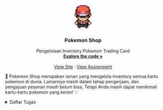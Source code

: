 <a name="readme-top"></a>

<br />
<div align="center">
  <a href="http://samuel-taniel-tutorial.pbp.cs.ui.ac.id">
    <img src="main/templates/Pictures/pokeboy.gif" alt="To Pokemon Shop" width="80" height="80">
  </a>

<h3 align="center">Pokemon Shop</h3>

  <p align="center">
    Pengelolaan Inventory Pokemon Trading Card
    <br />
    <a href="https://github.com/SamuelTanielM/pokemon-shop"><strong>Explore the code »</strong></a>
    <br />
    <br />
    <a href="http://samuel-taniel-tutorial.pbp.cs.ui.ac.id">View Site</a>
    ·
    <a href="https://pbp-fasilkom-ui.github.io/ganjil-2024/assignments/individual/assignment-2">View Assignment</a>
  </p>
</div>


🏪 Pokemon Shop merupakan laman yang mengelola inventory semua kartu pokemon di dunia. Lamannya masih dalam tahap pengerjaan, dan pengajuan pesanan masih belum bisa,
Tetapi Anda masih dapat menikmati kartu-kartu pokemon yang keren! ✨
<details>
  <summary>Daftar Tugas</summary>
  <ol>
    <li>
      <a href="#tugas-2">Tugas 2 | 🎴 Menginisialisasi Aplikasi Pokemon Shop</a>
    </li>
    <li>
      <a href="#tugas-3">Tugas 3 | 🃏 Membuat Form Order Pokemon Shop</a>
    </li>
    <li>
      <a href="#tugas-4">Tugas 4 | 😌 Membuat Reigster dan Login Pokemon Shop</a>
    </li>
    <li>
      <a href="#tugas-5">Tugas 5 | 🖼️ Desain Web menggunakan HTML, CSS dan Framework CSS</a>
    </li>
  
<hr>
<hr>
<!-- TABLE OF CONTENTS -->
<h3 align="center">Tugas 2: Implementasi Model-View-Template (MVT) pada Django</h3>

<a name="tugas-2"></a>
<details>
<summary>Table of Contents</summary>
<ol>
  <li>
    <a href="#step-by-step">Proses Membuat Aplikasi Step-by-Step</a>
  </li>
  <li>
    <a href="#bagan-request">Bagan Request Client</a>
  </li>
  <li>
    <a href="#virtual-environment">Mengapa Menggunakan Virtual Environment</a>
    <ul>
      <li><a href="#tanpa-venv">Web Django Tanpa Virtual Environment</a></li>
    </ul>
  </li>
  <li>
    <a href="#mvc-mvt-mvvm">MVC, MVT, MVVM, dan perbedaan ketiganya</a>
    <ul>
      <li><a href="#mvc">MVC</a></li>
      <li><a href="#mvt">MVT</a></li>
      <li><a href="#mvvm">MVVM</a></li>
      <li><a href="#perbedaan">Perbedaan</a></li>
    </ul>
</ol>
</details>



<!-- ABOUT THE PROJECT -->
<a name="step-by-step"></a>
## Step by Step
<div align="center">
<a href="http://samuel-taniel-tutorial.pbp.cs.ui.ac.id">
  <img src="main/templates/Pictures/Tugas2_Web.png" alt="To Pokemon Shop" width="500" height="300">
</a>
</div>

- [X] Membuat sebuah proyek Django baru.

Hal yang dilakukan pertama oleh saya yaitu membuat direktori baru pada folder yang diinginkan disini saya membuat folder bernama "Pokemon_Shop" kemudian saya buka terminal cmdnya dan menginisialisasi environment pada direktori tersebut dengan menuju direktori tersebut dengan `cd`, kemudian menjalankan
```
python -m venv env
```
yang akan membuat file environment pada direktori itu. Kemudian untuk membuat proyek djangonya harus perlu mendownload django di environmentnya maka saya membuat folder `requirements.txt` yang berisi
```
django
gunicorn
whitenoise
psycopg2-binary
requests
urllib3
```
kemudian menginstall setiap package tersebut dengan
```
pip install requirements.txt
```
Saat itu saya pernah mengalami masalah dimana package psycopg2-binary tidak dapat diinstall, yang perlu saya lakukan adalah mengupdate python saya menjadi yang terbaru dan mereboot komputer. Pastika python yang terbaru sudah ada di path dan dipindahkan ke path teratas pada environment variables. Kemudian kita dapat memulai proyek Django kita.
```
django-admin python startproject Pokemon_Shop .
```
Kemudian kita perlu membuka file `settings.py` pada folder `Pokemon_Shop` dan tambahkan `'*'` pada `ALLOWED_HOSTS` sehingga pengguna yang bisa memakai aplikasi lebih luas. Kemudian jika berhasil proyeknya akan dapat dilihat menggunakan
```
python manage.py runserver
```
yang akan berjalan pada localserver http://localhost:8000 dan menunjukkan project succesfully created.
<p></p>

karena aplikasi yang dibuat akan dideploy maka terdapat file yang perlu diignore saat dimasukkan ke github, caranya dengan saya membuat `.gitignore` yang isinya
```
# Django
*.log
*.pot
*.pyc
__pycache__
db.sqlite3
media

# Backup files
*.bak 

# If you are using PyCharm
# User-specific stuff
.idea/**/workspace.xml
.idea/**/tasks.xml
.idea/**/usage.statistics.xml
.idea/**/dictionaries
.idea/**/shelf

# AWS User-specific
.idea/**/aws.xml

# Generated files
.idea/**/contentModel.xml

# Sensitive or high-churn files
.idea/**/dataSources/
.idea/**/dataSources.ids
.idea/**/dataSources.local.xml
.idea/**/sqlDataSources.xml
.idea/**/dynamic.xml
.idea/**/uiDesigner.xml
.idea/**/dbnavigator.xml

# Gradle
.idea/**/gradle.xml
.idea/**/libraries

# File-based project format
*.iws

# IntelliJ
out/

# JIRA plugin
atlassian-ide-plugin.xml

# Python
*.py[cod] 
*$py.class 

# Distribution / packaging 
.Python build/ 
develop-eggs/ 
dist/ 
downloads/ 
eggs/ 
.eggs/ 
lib/ 
lib64/ 
parts/ 
sdist/ 
var/ 
wheels/ 
*.egg-info/ 
.installed.cfg 
*.egg 
*.manifest 
*.spec 

# Installer logs 
pip-log.txt 
pip-delete-this-directory.txt 

# Unit test / coverage reports 
htmlcov/ 
.tox/ 
.coverage 
.coverage.* 
.cache 
.pytest_cache/ 
nosetests.xml 
coverage.xml 
*.cover 
.hypothesis/ 

# Jupyter Notebook 
.ipynb_checkpoints 

# pyenv 
.python-version 

# celery 
celerybeat-schedule.* 

# SageMath parsed files 
*.sage.py 

# Environments 
.env 
.venv 
env/ 
venv/ 
ENV/ 
env.bak/ 
venv.bak/ 

# mkdocs documentation 
/site 

# mypy 
.mypy_cache/ 

# Sublime Text
*.tmlanguage.cache 
*.tmPreferences.cache 
*.stTheme.cache 
*.sublime-workspace 
*.sublime-project 

# sftp configuration file 
sftp-config.json 

# Package control specific files Package 
Control.last-run 
Control.ca-list 
Control.ca-bundle 
Control.system-ca-bundle 
GitHub.sublime-settings 

# Visual Studio Code
.vscode/* 
!.vscode/settings.json 
!.vscode/tasks.json 
!.vscode/launch.json 
!.vscode/extensions.json 
.history
```

dari sini bisa membuat repositori github tetapi saya belum membuatnya dan terus lanjut membuat aplikasi pokemon_shop

- [ ] Membuat aplikasi dengan nama main pada proyek tersebut.

kemudian saya kembali kepada direktori `Pokemon_Shop` awal dan membuat direktori baru `main` fungsinya adalah merender website yang diinginkan baik dari tampilan dan dalam pemrosesan datanya. Kembali ke terminal saya jalankan line code `python manage.py startapp main` yang akan membuat aplikasi main.

- [ ] Melakukan routing pada proyek agar dapat menjalankan aplikasi main.

setelah pembuatan aplikasi main berhasil, saya menambahkan path main ke `settings.py` pada variabel `INSTALLED_APPS` pada proyek `pokemon_shop` hal ini supaya aplikasi main dapat di routing saat pengguna menggunakan `pokemon_shop`.

- [ ] Membuat model pada aplikasi main dengan nama Item dan memiliki atribut wajib sebagai berikut.
name sebagai nama item dengan tipe CharField.
amount sebagai jumlah item dengan tipe IntegerField.
description sebagai deskripsi item dengan tipe TextField.

Setelah aplikasi main terbuat dan dapat di routing. Saya memodifikasi file `models.py` pada direktori main, file ini berfungsi untuk mendefinisikan struktur data dan menghubungkan basis data proyeknya. Disini saya menambahkan variabel seperti yang diatas, ditambah price dan category karena aspek pembelian kartu pokemon yang berbeda-beda

- [ ] Membuat sebuah fungsi pada views.py untuk dikembalikan ke dalam sebuah template HTML yang menampilkan nama aplikasi serta nama dan kelas kamu.

Pada tahapan ini saya juga membuat direktori `templates` yang isinya `main.html`. Dalam file html tersebut, saya membuat tampilan website yang mau dirender, penggunaan `{{ variabel }}` mengacu pada pemetaan variabel dari `views.py` yang akan direturn ke template HTML pada tahapan selanjutnya. 

Setelah `main.html` terbentuk saya bisa memodifikasi `views.py` yang isinya fungsi yang mengembalikan data yang akan ditampilkan ke pengguna yang dipetakan ke file `main.html`. Pada `views.py` saya membuat variabel untuk nama dan kelas saya, serta tiap aspek pokemon.

#Sebenarnya pada tahapan main.html saya coba pakai css dan javascript namun sayangnya percobaan saya gagal semoga nanti di tutorial dijelaskan

- [ ] Membuat sebuah routing pada urls.py aplikasi main untuk memetakan fungsi yang telah dibuat pada views.py.

Untuk tahapan sebelumnya berjalan maka fungsi pada `views.py` harus dijalankan, fungsi tersebut dijalankan dengan routing dari `urls.py` yang dimasukkan path show_main nya
```
from django.urls import path
from main.views import show_main

app_name = 'main'

urlpatterns = [
  path('', show_main, name='show_main'),
]
```
tidak lupa, saya juga menambahkan path main pada urls.py pada direktori pokemon_shop supaya dapat diakses main.urls nya dan fungsinya berjalan, seperti berikut:
```
from django.contrib import admin
from django.urls import path, include

urlpatterns = [
  path('admin/', admin.site.urls),
  path('main/', include('main.urls')),
]
```

Selain itu saya membuat tests yang mengecek jika website bisa ada, bisa routing ke main, objeknya ada, dan data objek sudah benar atau belum pada `tests.py`. Dengan menambahkan fungsi seperti berikut:
```
from django.test import TestCase, Client
from main.models import Product

class mainTest(TestCase):
  def test_main_url_is_exist(self):
      response = Client().get('/main/')
      self.assertEqual(response.status_code, 200)

  def test_main_using_main_template(self):
      response = Client().get('/main/')
      self.assertTemplateUsed(response, 'main.html')

  def setUp(self):
      # membuat objek untuk di test
      Product.objects.create(name="Test Model", amount=10, price=50)  

  def test_model_exists(self): #mengecek jika objek yang dibuat ada
      model = Product.objects.get(name="Test Model", amount=10, price=50)
      self.assertIsNotNone(model)

  def test_model_properties(self): #mengecek jika data objek yang dibuat benar
      model = Product.objects.get(name="Test Model", amount=10, price=50)
      self.assertEqual(model.name, "Test Model")
      self.assertEqual(model.amount, 10)
      self.assertEqual(model.price, 50)
```
dan mengecek jika sudah benar dengan ```python manage.py test```

- [ ] Melakukan deployment ke Adaptable terhadap aplikasi yang sudah dibuat sehingga nantinya dapat diakses oleh teman-temanmu melalui Internet.

sebelum deployment, saya pastikan semuanya sudah git add ., git commit, git push, ke github supaya saat di deploy ke adaptable dapat diakses.
Masuk ke website adaptable, pada app dashboard, create new app, kemudian pilih repositori aplikasi saya yaitu `pokemon-shop` kemudian pilih Python App template karena menggunakan python dan memilih PostgreSQL karena aplikasi yang dibuat menggunakan tipe data tersebut. Karena saya menggunakan python 3.11 saya memilih 3.11 dan memasukkan `python manage.py migrate && gunicorn shopping_list.wsgi` pada start comment yang akan memulai aplikasi pokemon_shop ketika aplikasi dibuka. Setelah itu saya menyalakan HTTP listener  on port kemudian deploy App yang kurang lebih memerlukan waktu sejaman.

- [ ] Membuat sebuah README.md

Pada file ini saya membuat readme.md nya dengan mereferensi https://github.com/othneildrew/Best-README-Template/blob/master/BLANK_README.md sebagai contoh readme yang baik. 

<p align="right">(<a href="#readme-top">back to top</a>)</p>

<hr>

<a name="bagan-request"></a>
### Bagan Request
<div align="center">
<a href="http://samuel-taniel-tutorial.pbp.cs.ui.ac.id">
  <img src="main/templates/Pictures/Bagan_Request.jpg" alt="To Pokemon Shop" width="1000" height="500">
</a>
</div>

Pengguna menuju pada alamat aplikasi yang diinginkan dengan mengetik format URL website https:// pada box alamat website yang biasanya tersedia di atas pada browser. Tindakan tersebut berupa HTTP request yang dikirimkan dan diakses pada server World Wide Web yang tersedia dan mencari alamat yang sesuai dan di routing atau menuju alamat tersebut yang akan masuk ke routing selanjutnya pada urls.py web yang dituju. Pada `urls.py`, terdapat path routing yang mengakses aplikasi main yang isinya `views.py` berupa fungsi yang akan mereturn data, dimana basis data tersebut diatur oleh models.py. Data yang direturn `views.py` dipetakan pada file html yang berada pada folder template. File html berupa tampilan website yang akan ditampilkan kepada user yang kemudian berupa response yang akan direturn ke pengguna. 

<p align="right">(<a href="#readme-top">back to top</a>)</p>

<hr>

<a name="virtual-environment"></a>
### Virtual Environment
Virtual environment merupakan space terisolasi yang dapat memiliki dependency dan packagesnya masing-masing. Hal ini memungkinkan developer untuk mengerjakan beberapa projek lainnya yang membutuhkan versi library atau package tertentu tanpa mengganggu environment lainnya atau terciptanya konflik untuk dapat berjalan dengan lancar. Cara kerjanya dengan menjalankan program `venv` atau `python -m venv <nama environment>`, kemudian `<nama environment>\Scripts\activate.bat` untuk menjalankan environmentnya pada windows. 

<a name="tanpa-venv"></a>
#### Apakah bisa membuat aplikasi tanpa virtual environment?
Pengguna bisa membuat aplikasi tanpa virtual environment, tetapi terdapat kekurangannya atau tantangannya. Contohnya jika terdapat projek yang membutuhkan Django versi tertentu, kemudian django mengalami update, maka Django pada projek tersebut juga terupdate dan dapat mengganggu jalannya program atau dependencies dan packages yang ada terutama dengan projek lain yang membutuhkan hal-hal berbeda.

<p align="right">(<a href="#readme-top">back to top</a>)</p>

<hr>

<a name="mvc-mvt-mvvm"></a>
### Penjelasan MVC, MVT, dan MVVM Serta Perbedaannya
MVC, MVT, dan MVVM adalah pola desain arsitektur yang bermanfaat untuk mengembangkan aplikasi yang mudah untuk diuji, dikelola, dan dipelihara. Pilihan pola desain yang tepat tergantung pada kebutuhan spesifik aplikasi.

<a name="mvc"></a>
#### 🏵️ MVC
MVC adalah pola desain yang paling umum digunakan. Pola ini membagi aplikasi menjadi tiga komponen utama:

Model: Komponen ini bertanggung jawab untuk menyimpan dan memanipulasi data.

View: Komponen ini bertanggung jawab untuk menampilkan semua atau beberapa data ke pengguna.

Controller: Komponen ini bertanggung jawab untuk menerima input dari pengguna dan memperbarui model dan view.

MVC popular digunakan karena mengisolasi logika aplikasi dari interface user dan memiliki penggunaan separation of concerns: pemisahan berbagai aspek atau tanggung jawab dalam aplikasi ke dalam bagian-bagian yang berbeda sehingga kode menjadi lebih terorganisir, mudah dimengerti, dan mudah difix jika ditemukan suatu masalah.

<a name="mvt"></a>
#### 🏵️ MVT
MVT (Model-View-Template), sebuah konsep arsitektur django untuk memisahkan komponen-komponen utama dari sebuah aplikasi. Model berhubungan dengan data dan mengatur interaksi dengan data tersebut. View mengatur tampilan dan mengambil data dari model untuk disajikan kepada pengguna. template merancang tampilan yang akhirnya akan diisi dengan data dari model melalui view.

Perbedaan utama antara MVC dan MVT adalah bahwa controller dalam MVT tidak memperbarui model. Hal ini membuat model lebih mudah untuk diuji, karena model tidak perlu tahu tentang controller.

<a name="mvvm"></a>
#### 🏵️ MVVM
Model View View Model atau MVVM adalah pola desain yang lebih baru yang dikembangkan berdasarkan MVP (Model View Presenter). Dalam MVVM, view model bertanggung jawab untuk menerima input dari pengguna dan memperbarui view. View tidak berinteraksi langsung dengan model atau presenter, tetapi menerima data dari view model.


<a name="perbedaan"></a>
#### 🏵️ Perbedaan ketiga-tiganya
Perbedaan antara MVC dan MVT terdapat pada peran controller. Dalam MVC, controller menerima input dari pengguna dan memperbarui model dan view (serupa dengan MVVM). Dalam MVT, controller menerima input dari pengguna, tetapi tidak memperbarui model. Tugas memperbarui model diserahkan ke view.
Dalam MVC, controller bertanggung jawab untuk menjaga model dan view tetap sinkron. Dalam MVT, view bertanggung jawab untuk menjaga model dan view tetap sinkron.
MVC dianggap lebih fleksibel daripada MVT. Ini karena controller dalam MVC dapat menangani berbagai tugas, termasuk memperbarui model dan view. Dalam MVT, controller hanya dapat menangani tugas menerima input dari pengguna.

Sementara itu, perbedaan MVVM dan MVC terdapat pada peran view model. Dalam MVVM, view model menerima input dari pengguna dan memperbarui view. Dalam MVC, controller bertanggung jawab untuk menerima input dari pengguna dan memperbarui view. Dalam MVVM, view model bertanggung jawab untuk menjaga view tetap sinkron. Dalam MVC, controller menjaga view tetap sinkron.
Sehingga, MVVM lebih modular daripada MVC. Ini karena view model dalam MVVM dapat diuji secara terpisah dari view dan model. Dalam MVC, controller tidak dapat diuji secara terpisah dari view dan model.

<p align="right">(<a href="#readme-top">back to top</a>)</p>

<hr>
<hr>

<h3 align="center">Tugas 3: Implementasi Form dan Data Delivery pada Django</h3>

<a name="tugas-3"></a>
<details>
<summary>Table of Contents</summary>
<ol>
  <li>
    <a href="#perbedaan-post-get">Perbedaan form `POST` dan form `GET`</a>
  </li>
  <li>
    <a href="#perbedaan-pengiriman-data">Perbedaan utama antara XML, JSON, dan HTML dalam konteks pengiriman data</a>
  </li>
  <li>
    <a href="#penggunaan-JSON">Alasan JSON sering digunakan dalam pertukaran data antara aplikasi web modern</a>
  </li>
  <li>
    <a href="#step-by-step2">Step by Step Checklist Tugas</a>
  </li>
  <li>
    <a href="#screenshoot-postman">Screenshoot 5 fungsi di Postman</a>
  </li>
</ol>
</details>



<!-- ABOUT THE PROJECT -->

<a name="perbedaan-post-get"></a>
## Perbedaan form `POST` dan form `GET`

Kedua metode tersebut adalah metode dari protokol HTTP.

GET digunakan untuk meminta informasi dari sebuah API. POST digunakan untuk mengirimkan data ke sebuah API. Biasany POST digunakan untuk menambahkan record baru, PUT untuk mengirimkan versi yang diperbarui dari record, dan PATCH untuk sebagian mengirimkan record (hanya bidang-bidang yang berubah).

Dalam HTML, ada tag form yang memiliki atribut method, di mana Anda dapat menempatkan salah satu metode HTTP.

Dalam PHP, ada variabel $_POST, $_GET, dan $_REQUEST di mana Anda dapat menemukan kembali data yang dikirimkan dengan permintaan. Permintaan GET tidak mengandung data apa pun, tetapi Anda dapat mengirimkan string GET yang disebut dengan variabel yang berfungsi sebagai filter untuk permintaan Anda.

POST | GET
--- | ---
Parameter tidak dapat dilihat dalam URL, oleh karena itu, disarankan menggunakan Metode POST saat menangani informasi sensitif. | Data yang dikirimkan melalui Metode GET dapat dilihat dalam URL, oleh karena itu, Metode GET sebaiknya tidak digunakan saat menangani informasi sensitif.
Parameter tidak disimpan dalam riwayat penelusuran browser. | Karena parameter merupakan bagian dari URL, parameter tetap ada dalam riwayat penelusuran browser.
Tidak dapat ditandai sebagai favorit. | Permintaan GET dapat ditandai sebagai favorit, dan dapat disimpan dalam cache.
Permintaan POST dapat mengirimkan data hingga maksimal 8Mb. | Permintaan GET memiliki batasan panjang URL.
Contoh URL: page.php | Contoh URL: page.php?category=music
Permintaan POST cocok untuk queries di mana halaman respons berubah dari waktu ke waktu. | Permintaan GET sebaiknya digunakan untuk queries yang tidak memengaruhi apa pun di server.


<p align="right">(<a href="#readme-top">back to top</a>)</p>

<a name="perbedaan-pengiriman-data"></a>
## Perbedaan utama antara XML, JSON, dan HTML dalam konteks pengiriman data

XML (eXtensible Markup Language) | JSON (JavaScript Object Notation) | HTML (Hypertext Markup Language)
--- | --- | ---
Mewakili data terstruktur. Ini digunakan dalam berbagai domain, termasuk layanan web, berkas konfigurasi, dan penyimpanan data. Sintaksnya sedikit lebih sulit dibandingkan JSON | Format pertukaran data ringan yang digunakan untuk mengirimkan data terstruktur antara server dan klien, atau antara bagian-bagian berbeda dari sebuah aplikasi, sintaksnya mudah dibaca | Mengatur dan menampilkan konten pada halaman web. Ini tidak dirancang untuk pertukaran data tetapi untuk membuat dokumen web dengan tautan dan pemformatan, sintaksnya susah dimengerti
file kompres sedikit lebih berat daripada JSON | file kompres JSON sedikit lebih ringan| filenya lebih berat dari ketiganya
dapat dengan mudah untuk mencari konten datanya pada nested data structure dengan XPath/Xquery | Susah untuk mengakses informasti tertentu pada nested data structure karena perlu mengetahui index/lokasi persis untuk mengambilnya| tidak memiliki antarbawaan seperti XML sehingga biasanya menggunakan JavaScript
Dapat merubah format output dengan XSLT seperti jadi HTML, text file, atau JSON | tidak memiliki built-in tool seperti XML | tidak memiliki built-in tool seperti XML tapi dapat dilakukan dengan bantuan JavaScript
lebih sulit untuk di parse daripada JSON | lebih mudah di parsed karena siap digunakan sebagai objek JavScript | HTML harus diparse menjadi model dalam DOM, lebih kompleks daripada JSON

<p align="right">(<a href="#readme-top">back to top</a>)</p>

<a name="penggunaan-JSON"></a>
## Alasan JSON sering digunakan dalam pertukaran data antara aplikasi web modern

JSON merupakan format data yang ringan. Ini berarti data dapat dikirimkan dengan cepat melalui jaringan, mengurangi latensi dan meningkatkan kinerja aplikasi web.

terlebih dari pada itu, JSON memungkinkan kita mengatasi masalah lintas domain karena kita dapat menggunakan metode yang disebut JSONP yang menggunakan fungsi panggilan kembali (callback function) untuk mengirimkan data JSON kembali ke domain kita. Kemampuan ini yang membuat JSON sangat berguna, karena membuka banyak peluang yang sebelumnya sulit untuk diatasi.

JSON memiliki sintaks yang sederhana dan mudah dipahami oleh manusia.

Selain itu juga, mudah diproses oleh berbagai bahasa pemrograman. Sehingga, ada banyak pustaka dan dukungan bahasa pemrograman untuk mengelola JSON, yang memudahkan penggunaan dan manipulasi data JSON dalam kode Anda.

Terakhir, dapat digunakan di berbagai platform dan sistem operasi.


<p align="right">(<a href="#readme-top">back to top</a>)</p>

<a name="step-by-step2"></a>
## Step by Step Checklist Tugas
<div align="center">
<a href="http://samuel-taniel-tutorial.pbp.cs.ui.ac.id">
  <img src="main/templates/Pictures/Tugas3_Web.png" alt="To Pokemon Shop" width="500" height="300">
</a>
</div>

- [X] Membuat input form untuk menambahkan objek model pada app sebelumnya.

Yang saya lakukan pertama adalah membuat form input datanya dengan membuat `forms.py` pada direktori `main` dengan isi seperti dibawah ini:
```
from django import forms
from main.models import Product

class ProductForm(forms.ModelForm):
    # Define a list of choices for the "name" field
    NAME_CHOICES = [
        ('MewTwo', 'MewTwo'),
        ('Starmie', 'Starmie'),
        ('Eevee', 'Eevee'),
        ('Suicune', 'Suicune'),
        ('Sceptile', 'Sceptile'),
        ('Haunter', 'Haunter'),
        ('Samurott', 'Samurott'),
        ('Mimikyu', 'Mimikyu'),
        # Add more choices as needed
    ]

    # Create a ChoiceField for the "name" field with the predefined choices
    name = forms.ChoiceField(choices=NAME_CHOICES)

    class Meta:
        model = Product
        fields = ["name", "amount", "description"]
    
    def clean_amount(self):
        name = self.cleaned_data.get('name')
        amount = self.cleaned_data.get('amount')

        # Define the allowable ranges based on the selected name
        allowable_ranges = {
            'MewTwo': (0, 1),
            'Starmie': (0, 100000),
            'Eevee': (0, 100000),
            'Suicune': (0, 10000),
            'Sceptile': (0, 100000),
            'Haunter': (0, 100000),
            'Samurott': (0, 50000),
            'Mimikyu': (0, 100000),
            # Define ranges for other names here
        }

        # Check if the selected name is in the allowable_ranges dictionary
        if name in allowable_ranges:
            min_amount, max_amount = allowable_ranges[name]
            if not min_amount <= amount <= max_amount:
                raise forms.ValidationError(f"The amount for {name} must be between {min_amount} and {max_amount}!")
        
        return amount
```

Pembedahan kodenya, saya ingin memiliki dropdown form dengan nama kartu pokemon, sehingga saya memiliki `NAME_CHOICES` dan menggunakan method ChoiceField dari forms dengan `name = forms.ChoiceField(choices=NAME_CHOICES)`. Sehingga name menjadi dropdown form. Selain itu juga saya ingin membatasi jumlah amount yang dapat dibeli sesuai dengan jumlah amount yang available untuk setiap item contohnya MewTwo hanya tersedia 1 kartu sehingga pembeli maksimum membeli 1 kartu. Kekurangannya saat ada yang mengorder data pada html belum mengurang sehingga user bisa terus-menerus membeli mewtwo walaupun sudah ada yang order.. mungkin bisa dibilang order form ini bersifat waitlist :D. 

kemudian saya membuat productform sehingga input dari user berupa request yang di POST akan tersimpan. 
pertama saya import library yang ingin saya gunakan,
```
from django.http import HttpResponseRedirect
from main import forms
from django.urls import reverse
```

kemudian saya membuat isi data dari input user hal ini dilakukan pada fungsi ini:
```
def create_product(request):
    form = forms.ProductForm(request.POST or None)

    if form.is_valid() and request.method == "POST":
        form.save()
        return HttpResponseRedirect(reverse('main:show_main'))

    context = {'form': form}
    return render(request, "create_product.html", context)
```
kode ini akan memvalidasi isi input dari form, dan menyimpan data dari form tersebut. 

Kemudian saya mengubah fungsi show main supaya product yang tersimpan di form bisa terbuat
```
def show_main(request):
    products = Product.objects.all()

    if products:
        last_product = products.last()
    else:
        last_product = None

    context = {
        'author_info': {
            'name': 'Samuel Taniel Mulyadi',
            'class': 'PBP D',
        },
        'app_name': 'Pokemon Shop',
        'cards': [
            {
                'picture': ...,
                'name': 'MewTwo',
                'category': 'Psychic',
                'price': 100000,
                'amount': 1,
                'description': "Mewtwo, the result of an experiment on Mew Pokemon by humans. It wants revenge on humanity, therefore there's only one of it in the world.",
            },
            ...
        'products': products,
        'last_product': last_product,
        ]
    }

    for product in products:
        total_price = 0
        picture = ""
        for card in context['cards']:
            if card['name'] == product.name:
                total_price = float(card['price']) * int(product.amount)
                picture = card['picture']
                break
            
        product.picture = picture
        product.price = total_price

    return render(request, "main.html", context)
```

hal ini mengambil seluruh object product yang tersimpan pada database sehingga dapat diakses tiap data modelnya, pada for loop tersebut setiap input dari form order akan menghitung price productnya dan menentukan gambarnya untuk dimasukkan di html. Selain itu juga ada last_product untuk memunculkan message ketika konsumer memesan order paling terakhir.

Setelah itu, saya membuat create-product.html supaya ketika ingin membuat produk/ingin mesan order akan dirouting ke html lain
```
{% extends 'base.html' %} 

{% block content %}
<h1>Order Your Card Here!</h1>
<h2>This is a waitlist order, first come first served.</h2>

<form method="POST">
    {% csrf_token %}
    <table>
        {{ form.as_table }}
        <tr>
            <td></td>
            <td>
                <input type="submit" value="Add Product"/>
            </td>
        </tr>
    </table>
</form>

{% endblock %}
```
Untuk mengakses routing tersebut kita dapat membuat tampilannya di main.html supaya konsumen bisa menuju ke path membuat produk kita buatkan tombol dan juga tabel yang akan menunjukkan order waitlist yang dibuat sehingga konsumen bisa tahu posisinya

```
<!-- Order Form -->
<section id="order">
  <h2>Order</h2>
  <div class="flex_center">
    <fieldset>
      <legend class="introduction">Order List</legend>    
          {% if last_product %}
          <h4>
              Thank you for your order! You have ordered {{ last_product.amount }} {{ last_product.name }} card with a total price of ${{ last_product.price }} at {{ last_product.date_added }}.
              A reminder for buyers, you are in a waitlist order. First Come First Served. Meanwhile, you can check other cards! We will contact you as soon as possible!
          </h4>
          {% endif %}
        <table>
          <tr>
              <th style="text-align: center; padding: 15px;">Display</th>
              <th style="text-align: center; padding: 15px;">Name</th>
              <th style="text-align: center; padding: 15px;">Amount</th>
              <th style="text-align: center; padding: 15px;">Price (USD)</th>
              <th style="text-align: center; padding: 15px;">Description</th>
              <th style="text-align: center; padding: 15px;">Date Added</th>
          </tr>
      
          {% comment %} memperlihatkan data produk di bawah baris ini {% endcomment %}
      
          {% for product in products %}
              <tr> 
                  <td style="text-align: center; padding: 15px;">
                    <img src={{product.picture}}
                    alt="{{product.name}}"
                    width="100"
                    height="150"/></td>
                  <td style="text-align: center; padding: 15px;"><h4>{{product.name}}</h4></td>
                  <td style="text-align: center; padding: 15px;">{{product.amount}}</td>
                  <td style="text-align: center; padding: 15px;">{{product.price}}</td>
                  <td style="text-align: center; padding: 15px;">{{product.description}}</td>
                  <td style="text-align: center; padding: 15px;">{{product.date_added}}</td>
              </tr>
          {% endfor %}
        </table>
    </fieldset>
  </div>
</section>
```

dengan begitu, konsumen dapat mengakses path ke create product dengan mudah hanya melalui klik button dan dapat melihat order lain yang telat dibuat

- [X] Tambahkan 5 fungsi views untuk melihat objek yang sudah ditambahkan dalam format HTML, XML, JSON, XML by ID, dan JSON by ID.

Pada file views.py terdapat 6 fungsi, untuk fungsi show html terdapat pada show_main yang akan menampilkan semua html, biasanya serialize digunakan untuk menunjukkan json, api, dan xml saja. Sesuai dengan nama fungsinya show_xml akan menunjukkan objekt produk yang telat dibuat/order dalam bentuk xml, dan seterusnya
```
def delete(request): #delete isi form
    Product.objects.all().delete()
    return HttpResponse("yoi delete")

def show_xml(request):
    data = Product.objects.all()
    return HttpResponse(serializers.serialize("xml", data), content_type="application/xml")

def show_json(request):
    data = Product.objects.all()
    return HttpResponse(serializers.serialize("json", data), content_type="application/json")

def show_xml_by_id(request, id):
    data = Product.objects.filter(pk=id)
    return HttpResponse(serializers.serialize("xml", data), content_type="application/xml")

def show_json_by_id(request, id):
    data = Product.objects.filter(pk=id)
    return HttpResponse(serializers.serialize("json", data), content_type="application/json")
```

fungsi delete akan mendelete products yang sudah dibuat sehingga appnya akan kosong lagi

- [X] Membuat routing URL untuk masing-masing views yang telah ditambahkan pada poin 2.

Saya pertama membuat routing path create-product dengan fungsi yang sudah dibuat pada views dengan mengimport fungsi tersebut pad urls.py pada direktori main supaya order form bisa dibuka
```
from main.views import show_main, create_product
```
kemudian menambahkan url patternsnya pada urls.py supaya bisa dirouting ke /create-product.

```
path('create-product', create_product, name='create_product'),
```

setelah itu menambahkan fungsi-fungsi pada views sisanya ke routing urls.py sehingga menjadi seperti ini

```
from django.urls import path
from main.views import show_main, create_product, show_xml, show_json, show_xml_by_id, show_json_by_id, delete

app_name = 'main'

urlpatterns = [
    path('', show_main, name='show_main'),
    path('create-product', create_product, name='create_product'),
    path('xml/', show_xml, name='show_xml'), 
    path('json/', show_json, name='show_json'), 
    path('xml/<int:id>/', show_xml_by_id, name='show_xml_by_id'),
    path('json/<int:id>/', show_json_by_id, name='show_json_by_id'), 
    path('delete', delete, name="delete")
]
```

<p align="right">(<a href="#readme-top">back to top</a>)</p>

<a name="screenshoot-postman"></a>
## Screenshoot 5 fungsi di Postman

➡️ Show HTML:
<div align="center">
  <img src="main/templates/Pictures/show_html.png" alt="Show HTML" width="500" height="300">
</div>

➡️ Show XML:
<div align="center">
  <img src="main/templates/Pictures/show_xml.png" alt="Show HTML" width="500" height="300">
</div>

➡️ Show JSON:
<div align="center">
  <img src="main/templates/Pictures/show_json.png" alt="Show HTML" width="500" height="300">
</div>

➡️ Show XML by ID:
<div align="center">
  <img src="main/templates/Pictures/show_xml_by_id.png" alt="Show HTML" width="500" height="300">
</div>

➡️ Show JSON by ID:
<div align="center">
  <img src="main/templates/Pictures/show_json_by_id.png" alt="Show HTML" width="500" height="300">
</div>

<p align="right">(<a href="#readme-top">back to top</a>)</p>


<p align="right">(<a href="#readme-top">back to top</a>)</p>

<a name="step-by-step2"></a>
## Step by Step Checklist Tugas
<div align="center">
<a href="http://samuel-taniel-tutorial.pbp.cs.ui.ac.id">
  <img src="main/templates/Pictures/Tugas3_Web.png" alt="To Pokemon Shop" width="500" height="300">
</a>
</div>

- [X] Membuat input form untuk menambahkan objek model pada app sebelumnya.

Yang saya lakukan pertama adalah membuat form input datanya dengan membuat `forms.py` pada direktori `main` dengan isi seperti dibawah ini:
```
from django import forms
from main.models import Product

class ProductForm(forms.ModelForm):
    # Define a list of choices for the "name" field
    NAME_CHOICES = [
        ('MewTwo', 'MewTwo'),
        ('Starmie', 'Starmie'),
        ('Eevee', 'Eevee'),
        ('Suicune', 'Suicune'),
        ('Sceptile', 'Sceptile'),
        ('Haunter', 'Haunter'),
        ('Samurott', 'Samurott'),
        ('Mimikyu', 'Mimikyu'),
        # Add more choices as needed
    ]

    # Create a ChoiceField for the "name" field with the predefined choices
    name = forms.ChoiceField(choices=NAME_CHOICES)

    class Meta:
        model = Product
        fields = ["name", "amount", "description"]
    
    def clean_amount(self):
        name = self.cleaned_data.get('name')
        amount = self.cleaned_data.get('amount')

        # Define the allowable ranges based on the selected name
        allowable_ranges = {
            'MewTwo': (0, 1),
            'Starmie': (0, 100000),
            'Eevee': (0, 100000),
            'Suicune': (0, 10000),
            'Sceptile': (0, 100000),
            'Haunter': (0, 100000),
            'Samurott': (0, 50000),
            'Mimikyu': (0, 100000),
            # Define ranges for other names here
        }

        # Check if the selected name is in the allowable_ranges dictionary
        if name in allowable_ranges:
            min_amount, max_amount = allowable_ranges[name]
            if not min_amount <= amount <= max_amount:
                raise forms.ValidationError(f"The amount for {name} must be between {min_amount} and {max_amount}!")
        
        return amount
```

Pembedahan kodenya, saya ingin memiliki dropdown form dengan nama kartu pokemon, sehingga saya memiliki `NAME_CHOICES` dan menggunakan method ChoiceField dari forms dengan `name = forms.ChoiceField(choices=NAME_CHOICES)`. Sehingga name menjadi dropdown form. Selain itu juga saya ingin membatasi jumlah amount yang dapat dibeli sesuai dengan jumlah amount yang available untuk setiap item contohnya MewTwo hanya tersedia 1 kartu sehingga pembeli maksimum membeli 1 kartu. Kekurangannya saat ada yang mengorder data pada html belum mengurang sehingga user bisa terus-menerus membeli mewtwo walaupun sudah ada yang order.. mungkin bisa dibilang order form ini bersifat waitlist :D. 

kemudian saya membuat productform sehingga input dari user berupa request yang di POST akan tersimpan. 
pertama saya import library yang ingin saya gunakan,
```
from django.http import HttpResponseRedirect
from main import forms
from django.urls import reverse
```

kemudian saya membuat isi data dari input user hal ini dilakukan pada fungsi ini:
```
def create_product(request):
    form = forms.ProductForm(request.POST or None)

    if form.is_valid() and request.method == "POST":
        form.save()
        return HttpResponseRedirect(reverse('main:show_main'))

    context = {'form': form}
    return render(request, "create_product.html", context)
```
kode ini akan memvalidasi isi input dari form, dan menyimpan data dari form tersebut. 

Kemudian saya mengubah fungsi show main supaya product yang tersimpan di form bisa terbuat
```
def show_main(request):
    products = Product.objects.all()

    if products:
        last_product = products.last()
    else:
        last_product = None

    context = {
        'author_info': {
            'name': 'Samuel Taniel Mulyadi',
            'class': 'PBP D',
        },
        'app_name': 'Pokemon Shop',
        'cards': [
            {
                'picture': ...,
                'name': 'MewTwo',
                'category': 'Psychic',
                'price': 100000,
                'amount': 1,
                'description': "Mewtwo, the result of an experiment on Mew Pokemon by humans. It wants revenge on humanity, therefore there's only one of it in the world.",
            },
            ...
        'products': products,
        'last_product': last_product,
        ]
    }

    for product in products:
        total_price = 0
        picture = ""
        for card in context['cards']:
            if card['name'] == product.name:
                total_price = float(card['price']) * int(product.amount)
                picture = card['picture']
                break
            
        product.picture = picture
        product.price = total_price

    return render(request, "main.html", context)
```

hal ini mengambil seluruh object product yang tersimpan pada database sehingga dapat diakses tiap data modelnya, pada for loop tersebut setiap input dari form order akan menghitung price productnya dan menentukan gambarnya untuk dimasukkan di html. Selain itu juga ada last_product untuk memunculkan message ketika konsumer memesan order paling terakhir.

Setelah itu, saya membuat create-product.html supaya ketika ingin membuat produk/ingin mesan order akan dirouting ke html lain
```
{% extends 'base.html' %} 

{% block content %}
<h1>Order Your Card Here!</h1>
<h2>This is a waitlist order, first come first served.</h2>

<form method="POST">
    {% csrf_token %}
    <table>
        {{ form.as_table }}
        <tr>
            <td></td>
            <td>
                <input type="submit" value="Add Product"/>
            </td>
        </tr>
    </table>
</form>

{% endblock %}
```
Untuk mengakses routing tersebut kita dapat membuat tampilannya di main.html supaya konsumen bisa menuju ke path membuat produk kita buatkan tombol dan juga tabel yang akan menunjukkan order waitlist yang dibuat sehingga konsumen bisa tahu posisinya

```
<!-- Order Form -->
<section id="order">
  <h2>Order</h2>
  <div class="flex_center">
    <fieldset>
      <legend class="introduction">Order List</legend>    
          {% if last_product %}
          <h4>
              Thank you for your order! You have ordered {{ last_product.amount }} {{ last_product.name }} card with a total price of ${{ last_product.price }} at {{ last_product.date_added }}.
              A reminder for buyers, you are in a waitlist order. First Come First Served. Meanwhile, you can check other cards! We will contact you as soon as possible!
          </h4>
          {% endif %}
        <table>
          <tr>
              <th style="text-align: center; padding: 15px;">Display</th>
              <th style="text-align: center; padding: 15px;">Name</th>
              <th style="text-align: center; padding: 15px;">Amount</th>
              <th style="text-align: center; padding: 15px;">Price (USD)</th>
              <th style="text-align: center; padding: 15px;">Description</th>
              <th style="text-align: center; padding: 15px;">Date Added</th>
          </tr>
      
          {% comment %} memperlihatkan data produk di bawah baris ini {% endcomment %}
      
          {% for product in products %}
              <tr> 
                  <td style="text-align: center; padding: 15px;">
                    <img src={{product.picture}}
                    alt="{{product.name}}"
                    width="100"
                    height="150"/></td>
                  <td style="text-align: center; padding: 15px;"><h4>{{product.name}}</h4></td>
                  <td style="text-align: center; padding: 15px;">{{product.amount}}</td>
                  <td style="text-align: center; padding: 15px;">{{product.price}}</td>
                  <td style="text-align: center; padding: 15px;">{{product.description}}</td>
                  <td style="text-align: center; padding: 15px;">{{product.date_added}}</td>
              </tr>
          {% endfor %}
        </table>
    </fieldset>
  </div>
</section>
```

dengan begitu, konsumen dapat mengakses path ke create product dengan mudah hanya melalui klik button dan dapat melihat order lain yang telat dibuat

- [X] Tambahkan 5 fungsi views untuk melihat objek yang sudah ditambahkan dalam format HTML, XML, JSON, XML by ID, dan JSON by ID.

Pada file views.py terdapat 6 fungsi, untuk fungsi show html terdapat pada show_main yang akan menampilkan semua html, biasanya serialize digunakan untuk menunjukkan json, api, dan xml saja. Sesuai dengan nama fungsinya show_xml akan menunjukkan objekt produk yang telat dibuat/order dalam bentuk xml, dan seterusnya
```
def delete(request): #delete isi form
    Product.objects.all().delete()
    return HttpResponse("yoi delete")

def show_xml(request):
    data = Product.objects.all()
    return HttpResponse(serializers.serialize("xml", data), content_type="application/xml")

def show_json(request):
    data = Product.objects.all()
    return HttpResponse(serializers.serialize("json", data), content_type="application/json")

def show_xml_by_id(request, id):
    data = Product.objects.filter(pk=id)
    return HttpResponse(serializers.serialize("xml", data), content_type="application/xml")

def show_json_by_id(request, id):
    data = Product.objects.filter(pk=id)
    return HttpResponse(serializers.serialize("json", data), content_type="application/json")
```

fungsi delete akan mendelete products yang sudah dibuat sehingga appnya akan kosong lagi

- [X] Membuat routing URL untuk masing-masing views yang telah ditambahkan pada poin 2.

Saya pertama membuat routing path create-product dengan fungsi yang sudah dibuat pada views dengan mengimport fungsi tersebut pad urls.py pada direktori main supaya order form bisa dibuka
```
from main.views import show_main, create_product
```
kemudian menambahkan url patternsnya pada urls.py supaya bisa dirouting ke /create-product.

```
path('create-product', create_product, name='create_product'),
```

setelah itu menambahkan fungsi-fungsi pada views sisanya ke routing urls.py sehingga menjadi seperti ini

```
from django.urls import path
from main.views import show_main, create_product, show_xml, show_json, show_xml_by_id, show_json_by_id, delete

app_name = 'main'

urlpatterns = [
    path('', show_main, name='show_main'),
    path('create-product', create_product, name='create_product'),
    path('xml/', show_xml, name='show_xml'), 
    path('json/', show_json, name='show_json'), 
    path('xml/<int:id>/', show_xml_by_id, name='show_xml_by_id'),
    path('json/<int:id>/', show_json_by_id, name='show_json_by_id'), 
    path('delete', delete, name="delete")
]
```

<p align="right">(<a href="#readme-top">back to top</a>)</p>

<a name="screenshoot-postman"></a>
## Screenshoot 5 fungsi di Postman

➡️ Show HTML:
<div align="center">
  <img src="main/templates/Pictures/show_html.png" alt="Show HTML" width="500" height="300">
</div>

➡️ Show XML:
<div align="center">
  <img src="main/templates/Pictures/show_xml.png" alt="Show HTML" width="500" height="300">
</div>

➡️ Show JSON:
<div align="center">
  <img src="main/templates/Pictures/show_json.png" alt="Show HTML" width="500" height="300">
</div>

➡️ Show XML by ID:
<div align="center">
  <img src="main/templates/Pictures/show_xml_by_id.png" alt="Show HTML" width="500" height="300">
</div>

➡️ Show JSON by ID:
<div align="center">
  <img src="main/templates/Pictures/show_json_by_id.png" alt="Show HTML" width="500" height="300">
</div>

<p align="right">(<a href="#readme-top">back to top</a>)</p>

<hr>
<hr>

<h3 align="center">Tugas 4: Implementasi Autentikasi, Session, dan Cookies pada Django</h3>

<a name="tugas-4"></a>
<details>
<summary>Table of Contents</summary>
<ol>
  <li>
    <a href="#usercreationform">Django UserCreationForm, Kelebihan dan Kekurangan</a>
  </li>
  <li>
    <a href="#autentikasi-dan-otorisasi">Pentingnya Autentikasi dan Otorisasi dan Perbedaannya</a>
  </li>
  <li>
    <a href="#cookies">Cookies dan Pengelolaannya oleh Django</a>
  </li>
  <li>
    <a href="#keamanan-cookies">Keamanan Penggunaan Cookies</a>
  </li>
  <li>
    <a href="#step-by-step3">Implementasi Pembuatan Web</a>
  </li>
</ol>
</details>



<!-- ABOUT THE PROJECT -->

<a name="usercreationform"></a>
## Django UserCreationForm beserta Kelebihan dan Kekurangannya

Django UserCreationForm adalah impor formulir bawaan yang memudahkan pembuatan formulir dan memvalidasi informasi pendaftaran pengguna dalam aplikasi web. Dengan formulir ini, pengguna baru dapat mendaftar dengan mudah di situs web Anda tanpa harus menulis kode dari awal. Pada aplikasi ini dibuat template html untuk register dan login, yang menggunakan fungsi dari views yang juga mengintegrasikan cookies sehingga dapat mengetahui data pengguna.

Kelebihan | Kekurangan |
--- | --- |
sudah ada built-in keamanan autentikasi usercreationform sehingga mengurangi bahaya dari cyber attack | harus mengintegrasi templatenya untuk form  |
Dimudahkan untuk dikostumasi user form yang dibutuhkan tetapi ada kekurangannya | Jika aplikasi yang dibuat membutuhkan form yang lebih spesifik atau lebih banyak maka harus membuat fungsi sendiri yang tidak disediakan |

<p align="right">(<a href="#readme-top">back to top</a>)</p>

<a name="autentikasi-dan-otorisasi"></a>
## Pentingnya Autentikasi dan Otorisasi dan Perbedaannya

Autentikasi dan Otorisasi penting 
Pada autentikasi, user diverifikasi berdasarkan informasi yang dibuat pada web misalkan register dan login dengan isi username dan passowrd sehingga ketika user login dipastikan bahwa yang login adalah user dan bukan orang lain. Sementara itu, otorisasi adalah sebuah akses yang dapat dilakukan oleh user tergantung pada apa saja akses yang dapat dilakukan pada aplikasi, misalkan akses untuk mengubah suatu produk atau harga, dan banyak hal lainnya. 

Kedua hal ini penting karena kedua hal tersebut berkaitan dengan keamanan, sehingga terhindar dari beberapa bahaya seperti ekstorsi data, dan bahaya lainnya. Selain itu juga, mengatur siapa yang bisa mengakses API website sehingga menghindari penyalahgunaan API. Selain itu, autentikasi juga berguna supaya user dapat memiliki pengalaman yang berbeda dan lebih personal dengan data masing-masing user.

<p align="right">(<a href="#readme-top">back to top</a>)</p>

<a name="cookies"></a>
## Cookies dan Pengelolaannya oleh Django
Cookie merupakan sebuah informasi maksimum 4kb yang dikirim oleh aplikasi web ke browser yang akan digunakan kembali atau dikirim kembali ke browser dan page request lainnya di masa depan. Cookies digunakan untuk autentikasi, user tracking, dan mengatur preferences pengguna.

Inti cara kerjanya: broswer mengirim request ke server, server mengirimm response berupa cookies ke browser, broswer menyimpan cookie tersebut sehingga setiap mengakses server, cookie yang sama akan digunakan sampai cookie kadaluarsa.

Pada django terdapat built in function untuk set_cookie pada HttpResponseRedirect, pada website ini, digunakan cookie berisi waktu terakhir login user dengan key login_user.
```
set_cookie(key, value='', max_age=None, expires=None, path='/', domain=None, secure=None, httponly=False, samesite=None) :
```
Kemudian website dapat merequest cookie yang diberikan di awal untuk keperluan di masa depan dengan ```request.COOKIES```, pada aplikasi ini di views.py yang dirouting dari urls.py pada main juga untuk ditampilkan isi last_login pada template main.html

Kemudian terdapat ```delete_cookie``` dengan menerima key untuk menghapus cookie.


<p align="right">(<a href="#readme-top">back to top</a>)</p>

<a name="keamanan-cookies"></a>
## Keamanan Penggunaan Cookies
Karena cookies hanyalah informasi kecil yang digunakan oleh website tentang user, cookies secara default aman karena tidak dapat membaca atau menghapus data user, dan biasanya anonim atau tidak mengandung data pribadi pengguna. Terkait jenisnya ada perbedaan pada keamanannya, pada session cookie (default): temporary cookie, cookie tersebut hanya browser yang dapat mengakses dan di delete ketika broswer ditutup sehingga informasi yang digunakan hanyalah sementara. Sementara itu, persistent cookie tersimpan pada komputer pengakses dimana user atau program dapat membuka cookie tersebut sehingga kurang aman.

Sehingga terdapat risiko potensial yang harus diwaspadai yaitu:
cookie yang digunakan dapat digunakan untuk mentrack akitivtas online seperti user preferences yang dapat digunakan beberapa website seperti e-commerce dan ad/iklan. Sehingga ketika, cookie tersebut diambil oleh seseorang dengan maksud yang jahat mereka dapat menggunakan cookie tersebut untuk kepentingan mereka. Contohnya jika website menjual informasi yang didapat dari cookie ke pihak ketiga.


<p align="right">(<a href="#readme-top">back to top</a>)</p>

<a name="step-by-step3"></a>
## Step by Step Checklist Tugas
<div align="center">
<a href="http://samuel-taniel-tutorial.pbp.cs.ui.ac.id">
  <img src="main/templates/Pictures/Tugas4_Web.png" alt="To Pokemon Shop" width="500" height="300">
</a>
</div>

- [X] Mengimplementasikan fungsi registrasi, login, dan logout untuk memungkinkan pengguna untuk mengakses aplikasi sebelumnya dengan lancar.

Pada website pokemon shop digunakan UserCreationForm impor dari django library

> pada fungsi register UserCreationForm berdasarkan request.POST oleh user berupa input ke dalam QueryDict yang akan disimpan datanya dengan .save() dan sebelumnya di cek dengan is_valid selama formnya valid dan akan menampilkan message kalau akunnya berhasil dibuat

```

def register(request):
    form = UserCreationForm()

    if request.method == "POST":
        form = UserCreationForm(request.POST)
        if form.is_valid():
            form.save()
            messages.success(request, 'Your account has been successfully created! You are now able to order cards or just look around!')
            return redirect('main:login')
    context = {'form':form}
    return render(request, 'register.html', context)
```

> Pada fungsi login mengimport authenticate dan login, authenticate unutk mengautentikasi pengguna dengan username dan password dari pengguna (request) saat login, dan login digunakan untuk mengambil data user yang sudah diregister dan akan ditampilkan/digunakan untuk data yang personal tiap user yang berbeda

pada fungsi ini juga diset cookienya sesuai dengan jam loginnya untuk mengecek terakhir kali login
```
def login_user(request):
    if request.method == 'POST':
        username = request.POST.get('username')
        password = request.POST.get('password')
        user = authenticate(request, username=username, password=password)
        if user is not None:
            login(request, user)
            response = HttpResponseRedirect(reverse("main:show_main")) 
            response.set_cookie('last_login', str(datetime.datetime.now()))
            return response
        else:
            messages.info(request, 'Sorry Pokemon Trainer, incorrect username or password. Please try again.')
    context = {}
    return render(request, 'login.html', context)
```

> Terakhir terdapat fungsi untuk logout yang menggunakan import logout dari django yang dilengkapi dengan cookie delete sehingga termasuk session cookie/temp cookie

```
def logout_user(request):
    logout(request)
    response = HttpResponseRedirect(reverse('main:login'))
    response.delete_cookie('last_login')
    return response
```

kemudian ketigas fungsi tersebut digunakan untuk register.html untuk fungsi register, login.html untuk fungsi login pada main/templates dan logout pada main.html dan ketiganya di route di urls.py pada main.

- [X] Membuat dua akun pengguna dengan masing-masing tiga dummy data menggunakan model yang telah dibuat pada aplikasi sebelumnya untuk setiap akun di lokal.

Untuk membuat tiga dummy data yang menggunakan model untuk dua akun saya memanfaatkan model baru dimana tiap produk memiliki atribut user. 

```
class Product(models.Model):
    user = models.ForeignKey(User, on_delete=models.CASCADE)
    name = models.CharField(max_length=255)
    picture = models.TextField()
    date_added = models.DateField(auto_now_add=True)
    amount = models.IntegerField()
    price = models.IntegerField(blank=True, null=True)
    allow_range = models.IntegerField(blank=True, null=True)
    category = models.CharField(max_length=255)
    description = models.TextField()
```

Sehingga kita website dijalankan, user yang login hanya akan ditampilkan produk miliknya berikut contoh dua user dengan tiga dummy data berbeda:
pertama kita buat dahulu 2 akun, contoh 2 akun yaitu pertama kita akses websitenya kemudian akan berada pada halaman login, buat dua akun dengan klik register now yang akan di route ke register dimana kita bisa memasukkan datanya
```
Akun pertama
Username: samuel.taniel
Password: saljunyacoklat

kemudian balik ke login register now lagi

Akun kedua
Username: santen.kelapa
Password: saljunyacoklat
```

kemudian kita login pada akun pertama dengan kredensial tersebut, dan klik add new product masukkan product yang diinginkan sebanyak 3 kali kemudian logout lalu login pada akun kedua lakukan hal yang sama dengan produk berbeda. Maka jika kita kembali login pada akun pertama, tampilan produk yang dipesan akan berbeda dengan akun kedua.

- [X]  Menghubungkan model Item dengan User.
Disini saya menggabungkan username user dengan produk sehingga ketika ditampilkan akan menunjukkan item tiap user berbeda sesuai yang di pesan pada fungsi create_product di views.py
```
def create_product(request):
    form = forms.ProductForm(request.POST or None)

    if form.is_valid() and request.method == "POST":
        product = form.save(commit=False)
        product.user = request.user
        product.save()
        return HttpResponseRedirect(reverse('main:show_main'))
    context = {'form': form}
    return render(request, "create_product.html", context)
```

- [X] Menampilkan detail informasi pengguna yang sedang logged in seperti username dan menerapkan cookies seperti last login pada halaman utama aplikasi.

Dengan memasukkan data user dengan request pada views.py
```
'login_info': {
    'name': request.user.username,
    'user': request.user,
},
```

kita dapat mengakses di main.html 

```
<div class="profile_name">
  <a>Author Info</a>
  <a style="float: right; padding-right: 1cm;">Login Info</a>
</div>
<div class="login_info">
  <img src="https://cdn-icons-png.flaticon.com/512/1828/1828439.png" width="20" height="20"/>
  <a>{{ author_info.name }}</a>
  <a style="float: right; padding-right: 1cm;">{{ login_info.name }}</a>
  <div class="contact_info">
    <img src="https://cdn-icons-png.flaticon.com/512/185/185578.png" width="20" height="20"/>
  {{ author_info.class }}
</div>
```

- [X] Tambahkan tombol dan fungsi untuk menambahkan amount suatu objek sebanyak satu dan tombol untuk mengurangi jumlah stok suatu objek sebanyak satu.

Pada checklist bonus ini saya menmanfaatkan atribut pk untuk tiap item sehingga cara kerjanya adalah dengan mencocokan id pk dari request user pada button untuk memanggil fungsi increase_item_amount maka objeknya akan bertambah, sama halnya pada fungsi decrease_item_amount yang akan mengurangi item amount. Pada penjumlahan item yang diorder hanya bsia sesuai dengan maksimal item yang ada, dan decrease_item_amount ketika kurang dari sama dengan 0 akan menghapus itemnya. 

```
def decrease_item_amount(request, id):
    products = Product.objects.all()
    for product in products:
        if product.pk == id:
            break
    
    product.amount -= 1
    if (product.amount <= 0):
        product.delete()
    product.save()
    
    return redirect('main:show_main')

def increase_item_amount(request, id):
    products = Product.objects.all()
    for product in products:
        if product.pk == id:
            break
    
    product.amount += 1
    if(product.allow_range):
        if (product.amount > product.allow_range):
            product.amount -= 1
    product.save()
    
    return redirect('main:show_main')
```

- [X] Tambahkan tombol dan fungsi untuk menghapus suatu objek dari inventori.

Sama cara pikirnya pada sebelumnya perbedaannya product akan dihapus dengan method delete bawaan Django models

```
def delete_item(request, id):
    products = Product.objects.all()
    for product in products:
        if product.pk == id:
            break

    product.delete()
    
    return redirect('main:show_main')
```


<h3 align="center">Tugas 5: Desain Web menggunakan HTML, CSS dan Framework CSS</h3>

<a name="tugas-5"></a>
<details>
<summary>Table of Contents</summary>
<ol>
  <li>
    <a href="#manfaat-element">Manfaat Element Selector dan Kapan Menggunakannya</a>
  </li>
  <li>
    <a href="#tag-html5">HTML5 Tag</a>
  </li>
  <li>
    <a href="#margin-dan-padding">Perbedaan Margin dan Padding</a>
  </li>
  <li>
    <a href="#framework-css">Tailwind dan Bootstrap</a>
  </li>
  <li>
    <a href="#step-by-step4">Checklist Step-by-Step</a>
  </li>
</ol>
</details>



<!-- ABOUT THE PROJECT -->

<a name="manfaat-element"></a>
## Manfaat Element Selector dan Kapan Menggunakannya

Element selector digunakan untuk memilih elemen-elemen HTML tertentu di halaman web Anda sehingga Anda dapat mengatur tampilan dan gaya mereka dengan CSS(Cascading Style Sheet). 

### Manfaat Element Selector:
> Mengontrol Tampilan Elemen; dapat mengubah warna latar belakang, font, ukuran, margin, padding, dan banyak lagi menggunakan CSS dengan memilih elemen-elemen yang ingin Anda gaya.

> Pemisahan Struktur dan Gaya; Element selector membantu memisahkan struktur HTML dan gaya CSS dari halaman web Anda. Ini merupakan prinsip desain yang disebut Separation of Concerns (SoC) pada tugas sebelumnya. Dengan ini, kita dapat membuat perubahan gaya tanpa harus menyentuh struktur HTML, dan sebaliknya.

> Gaya Konsisten; dapat memastikan bahwa elemen-elemen serupa di halaman web memiliki gaya yang konsisten. Misalnya, semua tautan dalam teks memiliki warna yang sama.

> Fleksibilitas; dapat memilih elemen berdasarkan nama elemen (seperti <p> untuk paragraf, <h1> untuk judul level 1, dsb.), kelas (dengan menambahkan atribut class pada elemen HTML), atau ID (dengan menambahkan atribut id pada elemen HTML).

### Kapan Menggunakannya:
> Element Selector digunakan ketika pengguna ingin mendesain webnya dengan mengubah tampilan elemen-elemennya.

> Untuk menghindari duplikasi gaya/style sehingga misalkan elemen tertentu ingin memiliki gaya yang konsisten pada setiap elemen, maka dapat didefinisikan gayanya.

> Mengatur tampilan pada elemen tertentu saja, karena terdapat inline style, maka elemen tertentu bisa diubah tampilannya sesuai yang diinginkan.

<p align="right">(<a href="#readme-top">back to top</a>)</p>

<a name="tag-html5"></a>
## HTML5 Tag

Terdapat berbagai macam HTML5 Tag yang sudah dipelajari,
```
<title> digunakan untuk memberikan judul dari aplikasi/web
<div>, <section> digunakan untuk memisahkan beberapa element tertentu sesuai bagiannya
<h1>, ..., <p>, digunakan untuk memberikan teks sesuai dengan jenisnya h1 adalah header pertama sehingga h2 adalah bawahannya.
<head> biasanya untuk internal css/styling
<table> untuk membuat table dengan bantuan <td> dan <th>
<button> menampilkan button
<img src> untuk menampilkan image
<script> untuk menggunakan script tertentu pada html
<link> menyisipkan link pada html
... dan masih banyak lagi
```

<p align="right">(<a href="#readme-top">back to top</a>)</p>

<a name="margin-dan-padding"></a>
## Perbedaan Margin dan Padding

Margin digunakan untuk memberikan ruangan di ```luar``` elemen, sementara itu padding digunakan untuk memberikan ruang di ```dalam``` elemen.

Margin tidak berwarna/transparan sehingga di belakangnya bisa ditampilkan background. Padding bisa berwarna, sehingga jika suatu elemen memiliki background, background tersebut mengisi ruangan size elemennya.

Karena margin memberikan ruangan di luar, maka mempengaruhi jarak antar elemen, sementara itu padding berbeda dengan jaraknya karena tepi elemen dengan tepi elemen lainnya masih bersisipan sehingga bukan jarak antar elemen.

Properti pada cssnya margin dan padding

<p align="right">(<a href="#readme-top">back to top</a>)</p>

<a name="framework-css"></a>
## Tailwind dan Bootstrap

Tailwind CSS | Bootstrap |
--- | --- |
Utility-first CSS framework, sehingga gaya elemen kita buat mandiri | Component-based framework plus utility classes, sehingga gaya elemen sudah dibuat tetapi bisa kita edit secara spesifik  |
Semua style/gayanya berada pada utility classes | Class untuk setiap komponen sudah ditentukan dari Bootstrap |
Fleksible sehingga dapat diatur sedemikian rupa | Karena sudah dibuat komponen gayanya maka susah untuk diatur |
Membutuhkan Node.js dan npm untuk setup | Bisa digunakan melalui npm, tetapi juga bisa lewat link |
Karena harus mandiri sehingga sulit untuk pemula | Karena sudah pre-defined maka mudah untuk dimengerti bagi pemula CSS |

Kapan menggunakan Tailwind dan sebaliknya untuk Bootstrap?
> Jika pekerjaannya banyak dan deadlinenya cepat, maka Bootstrap yang sudah pre-defined akan lebih cepat dalam hasilnya, walaupun kurang fleksibel, karena Tailwind harus membuat tiap komponen pada elemen dahulu.
> Jika aplikasi yang dibuat memiliki style spesifik yang diinginkan maka Tailwind lebih baik karena lebih fleksibel, sementara itu Bootstrap akan membuat website terlihat biasa/generic
> Jika ingin menggunakan UI kit, bootstrap sudah memilikinya dari awal, berbeda dengan tailwind yang harus dibuat sendiri. Sehingga website bisa terlihat konsisten dengan pembuatan website yang cepat.

```reference: https://prismic.io/blog/tailwind-vs-bootstrap```

<p align="right">(<a href="#readme-top">back to top</a>)</p>

<a name="step-by-step4"></a>
## Step by Step Checklist Tugas
<div align="center">
<a href="http://samuel-taniel-tutorial.pbp.cs.ui.ac.id">
  <img src="main/templates/Pictures/Tugas4_Web.png" alt="To Pokemon Shop" width="500" height="300">
</a>
</div>

- [X]  Kustomisasi halaman login, register, dan tambah inventori semenarik mungkin.
Pada kustomasi ini saya menggunakan inline dan internal CSS style, dengan menambahkan berbagai gambar, serta membuat beberapa text menarik contohnya
```
    <style>
      .background-body{
        background-image: url('https://64.media.tumblr.com/eac4bebac7b60aa0465fba5eb206a8a7/6a05e730fe14085d-2d/s2048x3072/0b51c15d92dcc1d48b35b5060be80b6a8e5400ee.gifv');
        background-repeat: no-repeat;
        background-attachment: fixed;
        background-size: 100% 100%;
        padding-top: 10cm;
        padding-bottom: 10cm;
        margin-bottom: -20px;
      }
      .topmenu {
        color: lightgray;
        margin: 10px;
        padding: 20px;
        font-size: 20px;
        text-decoration:none;
      }

      .topmenu:hover {
        color: white;
        font-weight: bolder;
        text-decoration:underline;
        /* Add the styles here */
      }

      .login button {
        background-color: #5ea8c1;
        border: 1px solid #e2c4c4;
        color: #f3d3d3;
        display: block;
        border-radius: 6px;
        width: 2in;
        font-size: 20px;
        float: right;
        margin-right: 4%;
      }

      .login button:hover {
        background-color: #6a9cad;
        border: 3px solid #e2c4c4;
        color: #e2c4c4;
        display: block;
        font-weight: bolder;
        cursor: pointer;
      }

      .order-card button {
        background-color: #5ea8c1;
        border: 1px solid #e2c4c4;
        color: #f3d3d3;
        display: block;
        border-radius: 6px;
        width: 2in;
        font-size: 20px;
        align-content: center;
        margin-right: 4%;
      }

      .order-card button:hover {
        background-color: #6a9cad;
        border: 3px solid #e2c4c4;
        color: #e2c4c4;
        display: block;
        font-weight: bolder;
        cursor: pointer;
      }
    </style>
  </head>
```

dapat dilihat bahwa pada button saya menggunakan button:hover sehingga ketika di hover mengganti warnanya dan menampilkan button yang lebih bagus

Sementara itu pada halaman login dan halaman register saya menggunakan wrap berbeda yaitu flex dan grid. Pada flex content akan bersebalahan pada grid akan berurut.

Pada login:
```
    <style>
      .login{
        background-image: url('https://i.pinimg.com/originals/71/31/77/713177e7b221e3d2570237268fd19c6e.gif');
        background-repeat: no-repeat;
        background-attachment: fixed;
        background-size: 100% 100%;
        padding-top: 10cm;
        padding-bottom: 10cm;
        align-items: center;
        display: flex;
        justify-content: center;
      }

      .box{
        background-color: #6687c9;
        border: 8px solid #e2c4c4;
        border-radius: 25px;
        opacity: 0.9;
        padding: 3%;
        flex-wrap: wrap;
        align-content: center;
      }

      .text-box{
        display: grid;
        margin-right: 80px;
        color: rgb(255, 255, 255);
      }

      .login button {
        background-color: #5ea8c1;
        border: 1px solid #e2c4c4;
        color: #f3d3d3;
        display: block;
        border-radius: 6px;
        width: 2in;
        font-size: 20px;
        float: right;
        margin-right: 4%;
      }

      .login_btn button:hover {
        background-color: #6a9cad;
        border: 3px solid #e2c4c4;
        color: #e2c4c4;
        display: block;
        font-weight: bolder;
        cursor: pointer;
      }

    </style>
</head>
```

Pada register:
```
<head>
    <title>Register</title>
    <!-- <link rel="stylesheet" href="./style.css"/>
    <script src="./script.js"></script> -->
    <style>
      .register{
        background-image: url('https://i.pinimg.com/originals/40/e4/55/40e45566e5ac1f7b789dcb6567448c9c.gif');
        background-repeat: no-repeat;
        background-attachment: fixed;
        background-size: 100% 100%;
        padding-top: 10cm;
        padding-bottom: 10cm;
        align-items: center;
        display: grid;
        justify-content: center;
      }

      .box{
        background-color: #6687c9;
        border: 8px solid #e2c4c4;
        border-radius: 25px;
        opacity: 0.9;
        padding: 3%;
        flex-wrap: wrap;
        align-content: center;
        justify-content: center;
      }

      .text-box{
        display: grid;
        margin-right: 80px;
        color: rgb(255, 255, 255);
      }

      .daftar button {
        background-color: #5ea8c1;
        border: 1px solid #e2c4c4;
        color: #f3d3d3;
        display: block;
        border-radius: 6px;
        width: 2in;
        font-size: 20px;
        float: right;
        margin-right: 4%;
      }

      .login_btn button:hover {
        background-color: #6a9cad;
        border: 3px solid #e2c4c4;
        color: #e2c4c4;
        display: block;
        font-weight: bolder;
        cursor: pointer;
      }

    </style>
</head>
```

Jika dilihat bahwa pengaplikasiannya seperti bootstrap dimana komponennya saya bisa reuse di dari login ke register tetapi seperti tailwind karena membuatnya sendiri.

- [X] Kustomisasi halaman daftar inventori menjadi lebih berwarna maupun menggunakan apporach lain seperti menggunakan Card.

Saya mengatur supaya tampilan tabelnya bagus dan sesuai urutannya pada teks-teksnya

```
    <!-- Order Form -->
    <section id="order">
      <h2 style="color: lightgray; margin-left: 20px;">Order</h2>
      <div class="flex_center">
        <fieldset>
          <legend class="introduction" style="color: lightgray; margin-left: 30px;">Order List</legend>    
              {% if last_product %}
              <h4 style="color: lightgray; margin-left: 30px; font-size: 20px;">
                  Thank you for your order! You have ordered {{ last_product.amount }} {{ last_product.name }} card with a total price of ${{ last_product.price }} at {{ last_product.date_added }}.
                  A reminder for buyers, you are in a waitlist order. First Come First Served. Meanwhile, you can check other cards! We will contact you as soon as possible!
              </h4>
              {% endif %}
              {% if product_amount %}
              <h5 style="color: lightgray; margin-left: 30px;">You have ordered {{ product_amount }} in total.</h5>
              {% endif %}
            <table style="color: lightgray; margin-left: 30px;">
              <tr>
                  <th style="text-align: center; padding: 15px;">Remove</th>
                  <th style="text-align: center; padding: 15px;">Display</th>
                  <th style="text-align: center; padding: 15px;">Name</th>
                  <th style="text-align: center; padding: 15px;">Amount</th>
                  <th style="text-align: center; padding: 15px;">Price (USD)</th>
                  <th style="text-align: center; padding: 15px;">Description</th>
                  <th style="text-align: center; padding: 15px;">Date Added</th>
              </tr>
          
              {% comment %} memperlihatkan data produk di bawah baris ini {% endcomment %}
          
              {% for product in products %}
                {% if product.user == login_info.user %}
                  <tr> 
                      <td style="text-align: center; padding: 15px;">
                        <a href = "/delete_item/{{product.pk}}">
                        <button>x</button>
                        </a>
                      </td>
                      <td style="text-align: center; padding: 15px;">
                        <img src={{product.picture}}
                        alt="{{product.name}}"
                        width="100"
                        height="150"/></td>
                      <td style="text-align: center; padding: 15px;"><h4>{{product.name}}</h4></td>
                      <td style="text-align: center; padding: 15px;">
                        <a href = "/decrease_item/{{product.pk}}">
                          <button>-</button>
                        </a>
                        <a>{{product.amount}}</a>
                        <a href = "/increase_item/{{product.pk}}">
                          <button>+</button>
                        </a>
                      </td>
                      <td style="text-align: center; padding: 15px;">{{product.price}}</td>
                      <td style="text-align: center; padding: 15px;">{{product.description}}</td>
                      <td style="text-align: center; padding: 15px;">{{product.date_added}}</td>
                  </tr>
                {% endif %}
              {% endfor %}
            </table>
        </fieldset>
      </div>
    </section>
    
    <br />
    
    <a class="order-card" href="{% url 'main:create_product' %}">
        <button style="margin-left: 30px;">
            Order Card Here!
        </button>
    </a>
  </body>
```
  </ol>
</details>
